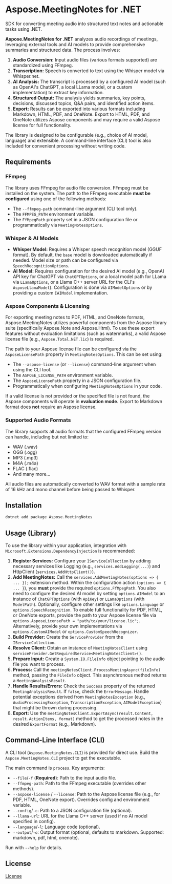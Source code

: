 # Aspose.MeetingNotes for .NET

SDK for converting meeting audio into structured text notes and actionable tasks using .NET.

**Aspose.MeetingNotes for .NET** analyzes audio recordings of meetings, leveraging external tools and AI models to provide comprehensive summaries and structured data. The process involves:

1.  **Audio Conversion:** Input audio files (various formats supported) are standardized using FFmpeg.
2.  **Transcription:** Speech is converted to text using the Whisper model via Whisper.net.
3.  **AI Analysis:** The transcript is processed by a configured AI model (such as OpenAI's ChatGPT, a local LLama model, or a custom implementation) to extract key information.
4.  **Structured Output:** The analysis yields summaries, key points, decisions, discussed topics, Q&A pairs, and identified action items.
5.  **Export:** Results can be exported into various formats including Markdown, HTML, PDF, and OneNote. Export to HTML, PDF, and OneNote utilizes Aspose components and may require a valid Aspose license for full functionality.

The library is designed to be configurable (e.g., choice of AI model, language) and extensible. A command-line interface (CLI) tool is also included for convenient processing without writing code.

## Requirements

### FFmpeg

The library uses FFmpeg for audio file conversion. FFmpeg must be installed on the system. The path to the FFmpeg executable **must be configured** using one of the following methods:
* The `--ffmpeg-path` command-line argument (CLI tool only).
* The `FFMPEG_PATH` environment variable.
* The `FfMpegPath` property set in a JSON configuration file or programmatically via `MeetingNotesOptions`.

### Whisper & AI Models

* **Whisper Model:** Requires a Whisper speech recognition model (GGUF format). By default, the `base` model is downloaded automatically if needed. Model size or path can be configured via `SpeechRecognitionOptions`.
* **AI Model:** Requires configuration for the desired AI model (e.g., OpenAI API key for ChatGPT via `ChatGPTOptions`, or a local model path for LLama via `LLamaOptions`, or a Llama C++ server URL for the CLI's `AsposeLlamaModel`). Configuration is done via `AIModelOptions` or by providing a custom `IAIModel` implementation.

### Aspose Components & Licensing
For exporting meeting notes to PDF, HTML, and OneNote formats, Aspose.MeetingNotes utilizes powerful components from the Aspose library suite (specifically Aspose.Note and Aspose.Html). To use these export features without evaluation limitations (such as watermarks), a valid Aspose license file (e.g., `Aspose.Total.NET.lic`) is required.

The path to your Aspose license file can be configured via the `AsposeLicensePath` property in `MeetingNotesOptions`. This can be set using:

* The `--aspose-license` (or `--license`) command-line argument when using the CLI tool.
* The `ASPOSE_LICENSE_PATH` environment variable.
* The `AsposeLicensePath` property in a JSON configuration file.
* Programmatically when configuring `MeetingNotesOptions` in your code.

If a valid license is not provided or the specified file is not found, the Aspose components will operate in **evaluation mode**. Export to Markdown format does **not** require an Aspose license.

### Supported Audio Formats

The library supports all audio formats that the configured FFmpeg version can handle, including but not limited to:
* WAV (.wav)
* OGG (.ogg)
* MP3 (.mp3)
* M4A (.m4a)
* FLAC (.flac)
* And many more...

All audio files are automatically converted to WAV format with a sample rate of 16 kHz and mono channel before being passed to Whisper.

## Installation

```bash
dotnet add package Aspose.MeetingNotes 
```

## Usage (Library)

To use the library within your application, integration with `Microsoft.Extensions.DependencyInjection` is recommended:

1.  **Register Services:** Configure your `IServiceCollection` by adding necessary services like Logging (e.g., `services.AddLogging(...)`) and HttpClient (`services.AddHttpClient()`).
2.  **Add MeetingNotes:** Call the `services.AddMeetingNotes(options => { ... });` extension method. Within the configuration action (`options => { ... }`), you **must** provide the required `options.FfMpegPath`. You also need to configure the desired AI model by setting `options.AIModel` to an instance of `ChatGPTOptions` (with `ApiKey`) or `LLamaOptions` (with `ModelPath`). Optionally, configure other settings like `options.Language` or `options.SpeechRecognition`. To enable full functionality for PDF, HTML, or OneNote exports, provide the path to your Aspose license file via `options.AsposeLicensePath = "path/to/your/license.lic";`. Alternatively, provide your own implementations via `options.CustomAIModel` or `options.CustomSpeechRecognizer`.
3.  **Build Provider:** Create the `ServiceProvider` from the `IServiceCollection`.
4.  **Resolve Client:** Obtain an instance of `MeetingNotesClient` using `serviceProvider.GetRequiredService<MeetingNotesClient>()`.
5.  **Prepare Input:** Create a `System.IO.FileInfo` object pointing to the audio file you want to process.
6.  **Process:** Call the `meetingNotesClient.ProcessMeetingAsync(fileInfo)` method, passing the `FileInfo` object. This asynchronous method returns a `MeetingAnalysisResult`.
7.  **Handle Results/Errors:** Check the `Success` property of the returned `MeetingAnalysisResult`. If `false`, check the `ErrorMessage`. Handle potential exceptions derived from `MeetingNotesException` (e.g., `AudioProcessingException`, `TranscriptionException`, `AIModelException`) that might be thrown during processing.
8.  **Export:** Use the `meetingNotesClient.ExportAsync(result.Content, result.ActionItems, format)` method to get the processed notes in the desired `ExportFormat` (e.g., Markdown).

## Command-Line Interface (CLI)

A CLI tool (`Aspose.MeetingNotes.CLI`) is provided for direct use. Build the `Aspose.MeetingNotes.CLI` project to get the executable.

The main command is `process`. Key arguments:
* `--file`/`-f` (**Required**): Path to the input audio file.
* `--ffmpeg-path`: Path to the FFmpeg executable (overrides other methods).
* `--aspose-license` / `--license`: Path to the Aspose license file (e.g., for PDF, HTML, OneNote export). Overrides config and environment variable.
* `--config`/`-c`: Path to a JSON configuration file (optional).
* `--llama-url`: URL for the Llama C++ server (used if no AI model specified in config).
* `--language`/`-l`: Language code (optional).
* `--output`/`-o`: Output format (optional, defaults to markdown. Supported: markdown, pdf, html, onenote).

Run with `--help` for details.

## License

[License](LICENSE)